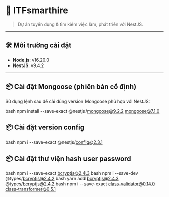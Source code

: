 # 🚀 ITFsmarthire

> Dự án tuyển dụng & tìm kiếm việc làm, phát triển với NestJS.

---

## 🛠 Môi trường cài đặt

- **Node.js**: v16.20.0  
- **NestJS**: v9.4.2

---

## 📦 Cài đặt Mongoose (phiên bản cố định)

Sử dụng lệnh sau để cài đúng version Mongoose phù hợp với NestJS:

bash
npm install --save-exact @nestjs/mongoose@9.2.2 mongoose@7.1.0

## 📦 Cài đặt version config
bash
npm i --save-exact @nestjs/config@2.3.1

## 📦 Cài đặt thư viện hash user password
bash
npm i --save-exact bcryptjs@2.4.3
bash
npm i --save-dev @types/bcryptjs@2.4.2
bash
yarn add bcryptjs@2.4.3 @types/bcryptjs@2.4.2
bash
npm i --save-exact class-validator@0.14.0 class-transformer@0.5.1
